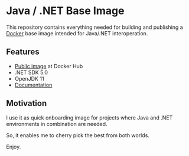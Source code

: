 # Java / .NET Base Image

This repository contains everything needed for building and publishing a [Docker](https://www.docker.com) base image intended for Java/.NET interoperation.

## Features

- [Public image](https://hub.docker.com/repository/docker/capjan/java-dotnet-base) at Docker Hub
- .NET SDK 5.0
- OpenJDK 11
- [Documentation](https://github.com/capjan/java-dotnet-base-image/wiki)

## Motivation

I use it as quick onboarding image for projects where Java and .NET environments in combination are needed.

So, it enables me to cherry pick the best from both worlds.

Enjoy.
